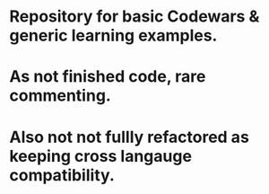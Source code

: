 # Repository for basic Codewars & generic learning examples.
# As not finished code, rare commenting.
# Also not not fullly refactored as keeping cross langauge compatibility.
